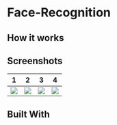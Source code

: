 # Face-Recognition

## How it works 

## Screenshots
| 1 | 2 | 3 | 4 |
|:----:|:----:|:----:|:----:|
|![](image/) | ![](image/) | ![](image/)| ![](image/)

## Built With